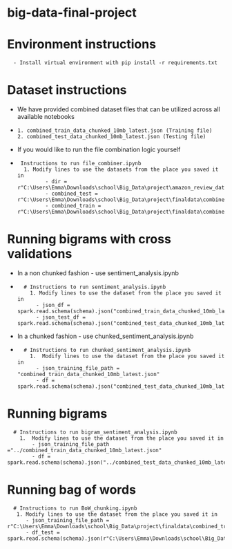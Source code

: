 # big-data-final-project
# Environment instructions
      - Install virtual environment with pip install -r requirements.txt
# Dataset instructions
- We have provided combined dataset files that can be utilized across all available notebooks
-     1. combined_train_data_chunked_10mb_latest.json (Training file)
      2. combined_test_data_chunked_10mb_latest.json (Testing file)
- If you would like to run the file combination logic yourself
-      Instructions to run file_combiner.ipynb
        1. Modify lines to use the datasets from the place you saved it in
               - dir = r"C:\Users\Emma\Downloads\school\Big_Data\project\amazon_review_data
               - combined_test = r"C:\Users\Emma\Downloads\school\Big_Data\project\finaldata\combined_test.json"
               - combined_train = r"C:\Users\Emma\Downloads\school\Big_Data\project\finaldata\combined_train.json"  




# Running bigrams with cross validations 
- In a non chunked fashion - use sentiment_analysis.ipynb
-       # Instructions to run sentiment_analysis.ipynb
          1. Modify lines to use the dataset from the place you saved it in 
            - json_df = spark.read.schema(schema).json("combined_train_data_chunked_10mb_latest.json")
            - json_test_df = spark.read.schema(schema).json("combined_test_data_chunked_10mb_latest.json")
- In a chunked fashion - use chunked_sentiment_analysis.ipynb
-       # Instructions to run chunked_sentiment_analysis.ipynb
          1.  Modify lines to use the dataset from the place you saved it in 
            - json_training_file_path = "combined_train_data_chunked_10mb_latest.json"
            - df = spark.read.schema(schema).json("combined_test_data_chunked_10mb_latest.json")


# Running bigrams
      # Instructions to run bigram_sentiment_analysis.ipynb
        1.  Modify lines to use the dataset from the place you saved it in 
            - json_training_file_path ="../combined_train_data_chunked_10mb_latest.json"
            - df = spark.read.schema(schema).json("../combined_test_data_chunked_10mb_latest.json")


# Running bag of words
      # Instructions to run BoW_chunking.ipynb
       1. Modify lines to use the dataset from the place you saved it in
          - json_training_file_path = r"C:\Users\Emma\Downloads\school\Big_Data\project\finaldata\combined_train.json"
          - df_test = spark.read.schema(schema).json(r"C:\Users\Emma\Downloads\school\Big_Data\project\finaldata\combined_test.json")


